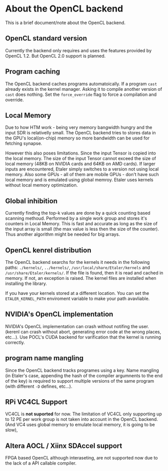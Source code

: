 # About the OpenCL backend

This is a brief document/note about the OpenCL backend.

## OpenCL standard version
Currently the backend only requires and uses the features provided by OpenCL 1.2. But OpenCL 2.0 support is planned.

## Program caching
The OpenCL backend caches programs automatoically. If a program `cast` already exists in the kernel manager. Asking it to compile another version of `cast` does nothing. Set the `force_override` flag to force a compilation and override.

## Local Memory
Due to how HTM work - being very memory bangwidth hungry and the input SDR is relativelly small. The OpenCL backend tries to stores data in the GPU's local(on-chip) memory so more bandwidth can be used for fetching synapse.

However this also poses limitations. Since the input Tensor is copied into the local memory. The size of the input Tensor cannot exceed the size of local memory (48KB on NVIDIA cards and 64KB on AMD cards). If larger inputs are encountered, Etaler simply switches to a version not using local memory.
Also some GPUs - all of them are mobile GPUs -  don't have such local memory and is emulated using global memroy. Etaler uses kernels without local memory optimization.

## Global inhibition
Currently finding the top-k values are done by a quick counting based scanning methoud. Performed by a single work group and stores it's counters in Local Memory. This is fast and accurate as long as the size of the input array is small (the max value is less then the size of the counter). Thus another algorithm might be needed for big arrays.

## OpenCL kenrel distribution
The OpenCL backend searchs for the kernels it needs in the following paths: `./kernels/`, `../kernels/`, `/usr/local/share/Etaler/kernels` and `/usr/share/Etaler/kernels/`. If the file is found, then it is read and cached in memory. If not, an exception is raised.
The kernel files are installed when installing the library.

If you have your kernels stored at a different location. You can set the `ETALER_KERNEL_PATH` enviroment variable to make your path avavliable.

## NVIDIA's OpenCL implementation
NVIDIA's OpenCL implementation can crash without notifing the user. (kerenl can crash without abort, generating error code at the wrong places, etc...). Use POCL's CUDA backend for varification that the kernel is running correctly.

## program name mangling
Since the OpenCL backend tracks programes using a key. Name mangling (in Etaler's case, appending the hash of the compiler argumnents to the end of the key) is required to support multiple versions of the same program (with different `-D` defines, etc...).

## RPi VC4CL Support
VC4CL is **not suported** for now. The limitation of VC4CL only supporting up to 12 PE per work group is not taken into account in the OpenCL backend. (And VC4 uses global memory to emulate local memory, it is going to be slow),

## Altera AOCL / Xiinx SDAccel support
FPGA based OpenCL although interaseting, are not supported now due to the lack of a API callable compiler.

